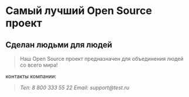 # Самый лучший Open Source проект

## Сделан людьми для людей

> Наш Open Source проект предназначен для объединения людей со всего мира!

контакты компании:
>_Тел: 8 800 333 55 22_
>_Email: support@test.ru_
